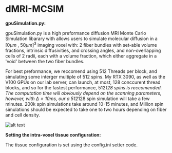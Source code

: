 # dMRI-MCSIM

__gpuSimulation.py:__

gpuSimulation.py is a high preformance diffusion MRI Monte Carlo Simulation libarary with allows users to simulate molecular diffusion in a $[0 \mu m \text{ , } 50\mu m]^{3}$ imaging voxel with: 2 fiber bundles with set-able volume fractions, intrinsic diffusivities, and crossing angles, and non-overlapping cells of 2 radii, each with a volume fraction, which either aggregate in a 'void' between the two fiber bundles. 

For best preformance, we reccomend using 512 Threads per block, and simulating some interger multiple of 512 spins. My RTX 3090, as well as the V100 GPUs on our lab server, can launch, at most, 128 conccurent thread blocks, and so for the fastest performance, 512*128 spins is reccomended. The computation time will obviously depend on the scanning parameters, however, with $\Delta = 10 ms$, our a 512*128 spin simulation will take a few minutes. 200k spin simulations take around 10-15 minutes, and Million spin simulations should be expected to take one to two hours depending on fiber and cell density. 


![alt text](https://github.com/jacobblum/dMRI-MCSIM/blob/main/figures_for_mcsim/Void%20Configuration-3.png)

__Setting the intra-voxel tissue configuration:__

The tissue configuration is set using the config.ini setter code. 








